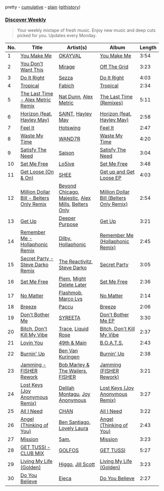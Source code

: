 pretty - [cumulative](/playlists/cumulative/Discover%20Weekly.md) - [plain](/playlists/plain/37i9dQZEVXcERLiUqU2pJX) ([githistory](https://github.githistory.xyz/vitokorn/spotify-playlist-archive/blob/master/playlists/plain/37i9dQZEVXcERLiUqU2pJX))
### [Discover Weekly](https://open.spotify.com/playlist/37i9dQZEVXcERLiUqU2pJX)

> Your weekly mixtape of fresh music. Enjoy new music and deep cuts picked for you. Updates every Monday.

| No. | Title | Artist(s) | Album | Length |
|---|---|---|---|---|
| 1 | [You Make Me](https://open.spotify.com/track/6szHRTrnaGoTlubXfFw2Fb) | [OKAYVAL](https://open.spotify.com/artist/41TOOGX3nHghrVvmDJDHhQ) | [You Make Me](https://open.spotify.com/album/6dwhzooLzd62qEZKdiIpei) | 3:54 |
| 2 | [You Don't Want This](https://open.spotify.com/track/361oezwj8CXRHJHRDoaCM4) | [Mirage](https://open.spotify.com/artist/1t7EIjSsW1qmSwU3d10Aiy) | [Off The Grid](https://open.spotify.com/album/5dk6ax11T6s3QmwBUQPSod) | 3:23 |
| 3 | [Do It Right](https://open.spotify.com/track/4vr2GOV0KZ1zUPvsaibr3f) | [Sezza](https://open.spotify.com/artist/53wFxuMaTfCwOUDhFKVaHC) | [Do It Right](https://open.spotify.com/album/142rt2lsVqciOYry6Mcig7) | 4:03 |
| 4 | [Tropical](https://open.spotify.com/track/2poEVOQBMhvJGQUkmUpKiC) | [Fabich](https://open.spotify.com/artist/1mwP5J1kB8clYx0SoNL0uh) | [Tropical](https://open.spotify.com/album/5hj3Xn66gNEA68eAbvretX) | 2:34 |
| 5 | [The Last Time - Alex Metric Remix](https://open.spotify.com/track/4QixUJ4GOPSBSU5sO9XWx3) | [Nat Dunn](https://open.spotify.com/artist/6uNiUxDeo17yUnA472Zhni), [Alex Metric](https://open.spotify.com/artist/6RDNTAgm2s6ae71nXWGnJD) | [The Last Time (Remixes)](https://open.spotify.com/album/5IoFAk3vlHKagHVm5tLDd1) | 5:11 |
| 6 | [Horizon (feat. Hayley May)](https://open.spotify.com/track/5R3pU0HERxKwZadhJQatAu) | [SAINT](https://open.spotify.com/artist/2XzayuOUUjbWK65LzwHKuX), [Hayley May](https://open.spotify.com/artist/1WcwbtAnG5HWNbPPK84ued) | [Horizon (feat. Hayley May)](https://open.spotify.com/album/408Ah3T2ikblxMFOw8dUKa) | 2:58 |
| 7 | [Feel It](https://open.spotify.com/track/7c5QeNLpyACKtiWd36Fa2c) | [Hotswing](https://open.spotify.com/artist/4c1uPButBrvsYP2XDrY0fe) | [Feel It](https://open.spotify.com/album/53YMT6dnCj8O7DGwYYPUWz) | 2:47 |
| 8 | [Waste My Time](https://open.spotify.com/track/2Lmd5SrgiykXE6gNmgCEAC) | [WAND7R](https://open.spotify.com/artist/1BKO4iwE3sTwsf6geetMQw) | [Waste My Time](https://open.spotify.com/album/6OPla9MeGlAJA4mBBONlLS) | 4:20 |
| 9 | [Satisfy The Need](https://open.spotify.com/track/60cBXLpZx0MnmljXl6tWEs) | [Saison](https://open.spotify.com/artist/6AST5BAhARWnhaXlMnXGp7) | [Satisfy The Need](https://open.spotify.com/album/4UCqfQHqj6gj2lfUK6uWw0) | 3:04 |
| 10 | [Set Me Free](https://open.spotify.com/track/4vqnOGbHPBTSuHOtf4BDCy) | [Lo5ive](https://open.spotify.com/artist/2DuLUbcjIUnDhEI1E8k6dq) | [Set Me Free](https://open.spotify.com/album/0r1A9gflozsv2VsZdqgJB8) | 3:48 |
| 11 | [Get Loose (On & On)](https://open.spotify.com/track/6LttO3HOHuCEwj1swRSWpk) | [SHEE](https://open.spotify.com/artist/1jrRLqDsOOKIagQXYPq2Iv) | [Get up and Get Loose EP](https://open.spotify.com/album/6Jcyk6zJC2pyqYiX7h5QFC) | 4:03 |
| 12 | [Million Dollar Bill - Belters Only Remix](https://open.spotify.com/track/6k8vstJrZvmruuFeKZQ9Iw) | [Beyond Chicago](https://open.spotify.com/artist/1fU8WO9zbHN8ylxhoh9ix7), [Majestic](https://open.spotify.com/artist/6QMABvTzixnxzsLYyhqRxI), [Alex Mills](https://open.spotify.com/artist/6z9EDgWh3ZJZKIJI5Q71Cq), [Belters Only](https://open.spotify.com/artist/1H1sDUWSlytzifZTDpKgUA) | [Million Dollar Bill (Belters Only Remix)](https://open.spotify.com/album/3tfJugCeq5YdYXgxEraHFt) | 2:54 |
| 13 | [Get Up](https://open.spotify.com/track/2xm3Rr8oJrr91VdaVkTjmT) | [Deeper Purpose](https://open.spotify.com/artist/10Bo1ofGMWr6hFD7OM7W7r) | [Get Up](https://open.spotify.com/album/2LbIETMEAnA4xLorZw7Ajf) | 3:21 |
| 14 | [Remember Me - Hollaphonic Remix](https://open.spotify.com/track/4LtElUY4rSmzbV2OuZSlw2) | [Dilby](https://open.spotify.com/artist/7gOIcm4Mhn5wiKDUt7vY36), [Hollaphonic](https://open.spotify.com/artist/5MOWxZWdW3Hi4IPyyRrRTi) | [Remember Me (Hollaphonic Remix)](https://open.spotify.com/album/7s8nBfYqwMVl4pziqm6qoS) | 2:45 |
| 15 | [Secret Party - Steve Darko Remix](https://open.spotify.com/track/1LB6lqdKsnM1CTgZQtwdEX) | [The Reactivitz](https://open.spotify.com/artist/5Xp83akGUQEQxyp9uvcFAm), [Steve Darko](https://open.spotify.com/artist/7h9yW5sJS4vddfJ8nBSpxP) | [Secret Party](https://open.spotify.com/album/0bkbzPEAxiUZQ9gSxaYnRR) | 3:05 |
| 16 | [Set Me Free](https://open.spotify.com/track/64sOS7vGhDQ3ztlGRMj5Qf) | [Piem](https://open.spotify.com/artist/08st4VKj9jjZJ5eKzAOHq8), [Might Delete Later](https://open.spotify.com/artist/71j4PhDtWqw0LIG5MXBLxT) | [Set Me Free](https://open.spotify.com/album/5qJy3XXKterRu9OPLQ9D5P) | 2:36 |
| 17 | [No Matter](https://open.spotify.com/track/1BGyCNrE3nvirNk1m2AG4e) | [Flashmob](https://open.spotify.com/artist/7xo0kZGwplHhSh8ORbToS8), [Marco Lys](https://open.spotify.com/artist/5WiohqjMNs7MtChjoHE9D1) | [No Matter](https://open.spotify.com/album/2FFs3iF2HgbkKC7p8Rh4uI) | 2:14 |
| 18 | [Breeze](https://open.spotify.com/track/2gZpdz6fDvhNXUYKv23Xpd) | [Paccu](https://open.spotify.com/artist/2QZVFemr8vSLsSYPVYJSp3) | [Breeze](https://open.spotify.com/album/0BsTvq48HIgnpPa68WJGJv) | 2:06 |
| 19 | [Don't Bother Me](https://open.spotify.com/track/7sU97fZkuTXnQsv4qkUZIJ) | [SYREETA](https://open.spotify.com/artist/6NLeKpbb77Bgp6hPZjf6KJ) | [Don't Bother Me EP](https://open.spotify.com/album/5il50KYizwMVqyiiVwJrFE) | 3:30 |
| 20 | [Bitch, Don't Kill My Vibe](https://open.spotify.com/track/7BDfhY395y8U4dZCiCoIYW) | [Trace](https://open.spotify.com/artist/4T0QPJFV83O1j9w8y5apQX), [Liquid Rose](https://open.spotify.com/artist/0zHBCBYJo29r8RvsfjUIIN) | [Bitch, Don't Kill My Vibe](https://open.spotify.com/album/0apMOjnx6oMN06Fr5VrK5W) | 2:37 |
| 21 | [Lovin You](https://open.spotify.com/track/3scjn1vbAqmJiCS2YcBeXN) | [49th & Main](https://open.spotify.com/artist/0nnF48t4C8uqGS5HPnCN3F) | [B.O.A.T.S.](https://open.spotify.com/album/3f2hp3hjjMTSYmuUBiPoJ7) | 2:43 |
| 22 | [Burnin' Up](https://open.spotify.com/track/1NYFMZMcvu8eEdVIZOJJKz) | [Ben Van Kuringen](https://open.spotify.com/artist/26l6VHwzbStlQFOsGqS0s2) | [Burnin' Up](https://open.spotify.com/album/4y3iXKpZJXlpbLRDV6MwlM) | 2:38 |
| 23 | [Jamming - FISHER Rework](https://open.spotify.com/track/2gKewcQZEV1fqoWH81RUDk) | [Bob Marley & The Wailers](https://open.spotify.com/artist/2QsynagSdAqZj3U9HgDzjD), [FISHER](https://open.spotify.com/artist/1VJ0briNOlXRtJUAzoUJdt) | [Jamming (FISHER Rework)](https://open.spotify.com/album/7JIcY8DOxlyJKAW3Dl3sWk) | 3:21 |
| 24 | [Lost Keys (Joy Anonymous Remix)](https://open.spotify.com/track/0nzV50Or4y4dc67PFi3RxY) | [Delilah Montagu](https://open.spotify.com/artist/3WtrH1zNpzoPSz6XpwCh6y), [Joy Anonymous](https://open.spotify.com/artist/3pK4EcflBpG1Kpmjk5LK2R) | [Lost Keys (Joy Anonymous Remix)](https://open.spotify.com/album/1xmBZMw6OlHwBp85JEL355) | 3:27 |
| 25 | [All I Need](https://open.spotify.com/track/5D3xykFsCiyGQixuq9GZXS) | [CHAN](https://open.spotify.com/artist/4i7DSbtW1kZ2iv0w8j6lUZ) | [All I Need](https://open.spotify.com/album/5rPadHLeP2VvKOq1RS6k70) | 3:22 |
| 26 | [Angel (Thinking of You)](https://open.spotify.com/track/0bJ5SGy98ScmVx3zC1DqJO) | [Ben Santiago](https://open.spotify.com/artist/3RMcfbD7T3lNleqOkoXmyc), [Lovely Laura](https://open.spotify.com/artist/5JPetxGre91T4mQOPFat3g) | [Angel (Thinking of You)](https://open.spotify.com/album/01YAGuF5mRIcoHa0oYNeyk) | 2:43 |
| 27 | [Mission](https://open.spotify.com/track/22LAa4roE3akLFpExzTfcA) | [5am.](https://open.spotify.com/artist/61IWCzevxSmSd48ufsrW7W) | [Mission](https://open.spotify.com/album/67B9X5DmtCcF4Va52Z8vzt) | 3:23 |
| 28 | [GET TUSSI - CLUB MIX](https://open.spotify.com/track/69b9Gd41v8EwhltyaIYz8R) | [GOLFOS](https://open.spotify.com/artist/5MfCvmoakBhPyPpI7vPqwW) | [GET TUSSI](https://open.spotify.com/album/656I2UvrA69BgrM19LPwa9) | 5:27 |
| 29 | [Living My Life (Golden)](https://open.spotify.com/track/76NUmCZmMu1BODL1aL8Nz0) | [Higgo](https://open.spotify.com/artist/0f1qSxprIDtLaJfIaEJb64), [Jill Scott](https://open.spotify.com/artist/6AVLthptCPhfrxlHadOBJD) | [Living My Life (Golden)](https://open.spotify.com/album/6IW0oyAHzdQbWsBlU5HBzQ) | 3:23 |
| 30 | [Do You Believe](https://open.spotify.com/track/6fjIdGWx8vrUbo1T92fP7V) | [Ejeca](https://open.spotify.com/artist/0tSC9Vot7WlR1MsLBqQ9HX) | [Do You Believe](https://open.spotify.com/album/1p8aa46KbCBGNQxFbKUwln) | 2:27 |